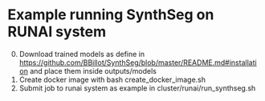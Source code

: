 # Example running SynthSeg on RUNAI system

0) Download trained models as define in https://github.com/BBillot/SynthSeg/blob/master/README.md#installation and place them inside outputs/models 
1) Create docker image with bash create_docker_image.sh
2) Submit job to runai system as example in cluster/runai/run_synthseg.sh

